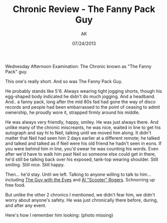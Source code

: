 ﻿---
author: AK
date: 07/24/2013
description: Overview of WIOD chronic - The Fanny Pack Guy
title: Chronic Review - The Fanny Pack Guy
---

Wednesday Afternoon Examination: The Chronic known as "The Fanny Pack" guy.

This one's really short. And so was The Fanny Pack Guy.

He probably stands like 5'6. Always wearing tight jogging shorts, though his egg-shaped body indicated he didn't do much jogging. And a headband. And.. a fanny pack, long after the mid 80s fad had gone the way of disco records and people had been embarrassed to the point of ceasing to admit ownership, he proudly wore it, strapped firmly around his middle.

He was always very friendly, happy, smiley. He was just always there. And unlike many of the chronic miscreants, he was nice, waited in line to get his autograph and say hi to Neil, talking until we moved him along. It didn't matter that Neil had seen him 2 days earlier at a different remote; he talked and talked and talked as if Neil were his old friend he hadn't seen in eons. If you were behind him in line, you'd swear he was counting his words. Even after we'd have to walk him past Neil so someone else could get in there, he'd still be talking back over his exposed, tank-top wearing shoulder. Still smiling. Still nice. Still happy.

Then... he'd stay. Until we left. Talking to anyone willing to talk to him... including [The Guy with the Eyes](/docs/radio-stories/the-guy-with-the-eyes) and [Al "Scooter" Rogers](/docs/radio-stories/alfred-al-rogers). Schnorring up free food.

But unlike the other 2 chronics I mentioned, we didn't fear him, we didn't worry about anyone's safety. He was just chronically there before, during, and after any event.

Here's how I remember him looking:
(photo missing)
